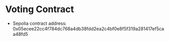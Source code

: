 # Voting Contract

* Sepolia contract address: 0x05ecee22cc4f784dc768a4db38fdd2ea2c4bf0e8f5f319a281417ef5caa48fd5
